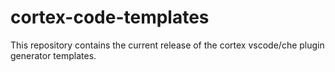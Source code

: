 # cortex-code-templates

This repository contains the current release of the cortex vscode/che plugin generator templates.

